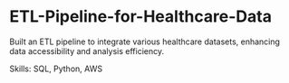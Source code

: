 # ETL-Pipeline-for-Healthcare-Data
Built an ETL pipeline to integrate various healthcare datasets, enhancing data accessibility and analysis efficiency. 

Skills: SQL, Python, AWS
